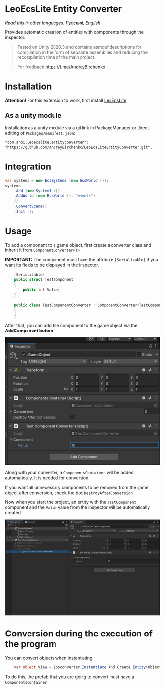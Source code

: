 # LeoEcsLite Entity Converter
*Read this in other languages: [Русский](https://github.com/AndreyBirchenko/LeoEcsLiteEntityConverter/blob/master/README.md), [English](https://github.com/AndreyBirchenko/LeoEcsLiteEntityConverter/blob/master/README_en.md)*

Provides automatic creation of entities with components through the inspector.

> Tested on Unity 2020.3 and contains asmdef descriptions for compilation in the form of separate assemblies and reducing the recompilation time of the main project.
> 
> For feedback https://t.me/AndreyBirchenko

# Installation
**Attention!** For this extension to work, first install [LeoEcsLite](https://github.com/Leopotam/ecslite)

## As a unity module
Installation as a unity module via a git link in PackageManager or direct editing of `Packages/manifest.json`:
```
"com.anbi.leoecslite.entityconverter": "https://github.com/AndreyBirchenko/LeoEcsLiteEntityConverter.git",
```

# Integration
```c#
var systems = new EcsSystems (new EcsWorld ());
systems
    .Add (new System1 ())
    .AddWorld (new EcsWorld (), "events")
    // ...
    .ConvertScene()
    .Init ();
```

# Usage

To add a component to a game object, first create a converter class and inherit it from `ComponentConverter<T>`

**IMPORTANT:** The component must have the attribute `[Serializable]` if you want its fields to be displayed in the inspector.
```c#
    [Serializable]
    public struct TestComponent
    {
        public int Value;
    }
    
    public class TestComponentConverter : ComponentConverter<TestComponent> 
    {
    }
```

After that, you can add the component to the game object via the **AddComponent button**

![alt text](https://github.com/AndreyBirchenko/LeoEcsLiteEntityConverter/blob/master/img/1.jpg)

Along with your converter, a `ComponentsContainer` will be added automatically. It is needed for conversion.

If you want all unnecessary components to be removed from the game object after conversion, check the box `DestroyAfterConversion`

Now when you start the project, an entity with the `TestComponent` component and the `Value` value from the inspector will be automatically created

![alt text](https://github.com/AndreyBirchenko/LeoEcsLiteEntityConverter/blob/master/img/2.jpg)
# Conversion during the execution of the program
You can convert objects when instantiating
```c#
    var object View = Epsconverter.Instantiate And Create Entity(Object Prefab, _eco World);
```
To do this, the prefab that you are going to convert must have a `ComponentsContainer`
#
